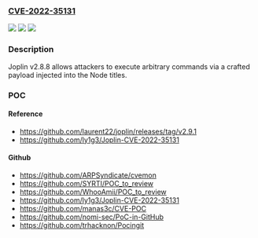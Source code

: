 ### [CVE-2022-35131](https://cve.mitre.org/cgi-bin/cvename.cgi?name=CVE-2022-35131)
![](https://img.shields.io/static/v1?label=Product&message=n%2Fa&color=blue)
![](https://img.shields.io/static/v1?label=Version&message=n%2Fa&color=blue)
![](https://img.shields.io/static/v1?label=Vulnerability&message=n%2Fa&color=brighgreen)

### Description

Joplin v2.8.8 allows attackers to execute arbitrary commands via a crafted payload injected into the Node titles.

### POC

#### Reference
- https://github.com/laurent22/joplin/releases/tag/v2.9.1
- https://github.com/ly1g3/Joplin-CVE-2022-35131

#### Github
- https://github.com/ARPSyndicate/cvemon
- https://github.com/SYRTI/POC_to_review
- https://github.com/WhooAmii/POC_to_review
- https://github.com/ly1g3/Joplin-CVE-2022-35131
- https://github.com/manas3c/CVE-POC
- https://github.com/nomi-sec/PoC-in-GitHub
- https://github.com/trhacknon/Pocingit


